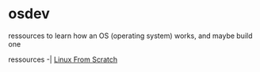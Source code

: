 # osdev
ressources to learn how an OS (operating system) works, and maybe build one

ressources
-|
[Linux From Scratch](http://www.linuxfromscratch.org/)

